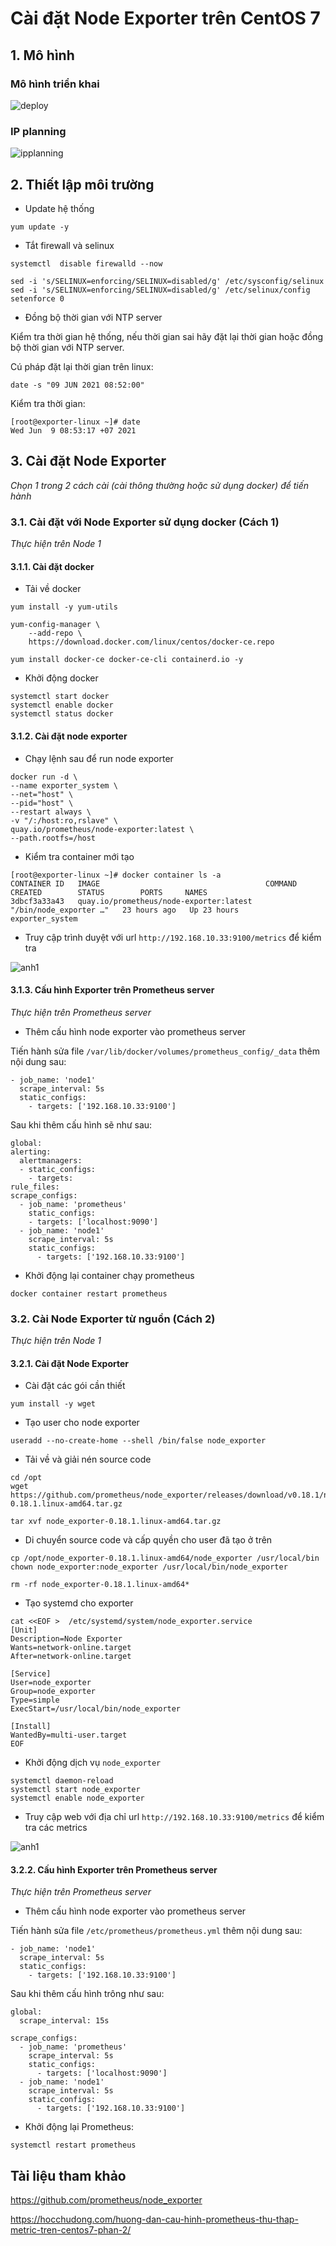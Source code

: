 # Cài đặt Node Exporter trên CentOS 7

## 1. Mô hình 

### Mô hình triển khai 

![deploy](../images/trienkhai.png)

### IP planning 

![ipplanning](../images/ipplanning.png)

## 2. Thiết lập môi trường

- Update hệ thống

```
yum update -y
```
 
- Tắt firewall và selinux

```
systemctl  disable firewalld --now
```

```
sed -i 's/SELINUX=enforcing/SELINUX=disabled/g' /etc/sysconfig/selinux
sed -i 's/SELINUX=enforcing/SELINUX=disabled/g' /etc/selinux/config
setenforce 0
```

- Đồng bộ thời gian với NTP server

Kiểm tra thời gian hệ thống, nếu thời gian sai hãy đặt lại thời gian hoặc đồng bộ thời gian với NTP server.

Cú pháp đặt lại thời gian trên linux:

```
date -s "09 JUN 2021 08:52:00"
```

Kiểm tra thời gian:

```
[root@exporter-linux ~]# date
Wed Jun  9 08:53:17 +07 2021
```

## 3. Cài đặt Node Exporter

*Chọn 1 trong 2 cách cài (cài thông thường hoặc sử dụng docker) để tiến hành*

### 3.1. Cài đặt với Node Exporter sử dụng docker (Cách 1)

*Thực hiện trên Node 1*

#### 3.1.1. Cài đặt docker 

- Tải về docker 

```
yum install -y yum-utils
```

```
yum-config-manager \
    --add-repo \
    https://download.docker.com/linux/centos/docker-ce.repo
```

```
yum install docker-ce docker-ce-cli containerd.io -y
```

-  Khởi động docker

```
systemctl start docker
systemctl enable docker
systemctl status docker
```

#### 3.1.2. Cài đặt node exporter

- Chạy lệnh sau để run node exporter

```
docker run -d \
--name exporter_system \
--net="host" \
--pid="host" \
--restart always \
-v "/:/host:ro,rslave" \
quay.io/prometheus/node-exporter:latest \
--path.rootfs=/host
```

- Kiểm tra container mới tạo

```
[root@exporter-linux ~]# docker container ls -a
CONTAINER ID   IMAGE                                     COMMAND                  CREATED        STATUS        PORTS     NAMES
3dbcf3a33a43   quay.io/prometheus/node-exporter:latest   "/bin/node_exporter …"   23 hours ago   Up 23 hours             exporter_system
```

- Truy cập trình duyệt với url `http://192.168.10.33:9100/metrics` để kiểm tra

![anh1](../images/exporter1.png)

#### 3.1.3. Cấu hình Exporter trên Prometheus server

*Thực hiện trên Prometheus server*

- Thêm cấu hình node exporter vào prometheus server

Tiến hành sửa file `/var/lib/docker/volumes/prometheus_config/_data` thêm nội dung sau:

```
- job_name: 'node1'
  scrape_interval: 5s
  static_configs:
    - targets: ['192.168.10.33:9100']
```

Sau khi thêm cấu hình sẽ như sau:

```
global:
alerting:
  alertmanagers:
  - static_configs:
    - targets:
rule_files:
scrape_configs:
  - job_name: 'prometheus'
    static_configs:
    - targets: ['localhost:9090']
  - job_name: 'node1'
    scrape_interval: 5s
    static_configs:
      - targets: ['192.168.10.33:9100']
```

- Khởi động lại container chạy prometheus 

```
docker container restart prometheus
```

### 3.2. Cài Node Exporter từ nguồn (Cách 2)

*Thực hiện trên Node 1*

#### 3.2.1. Cài đặt Node Exporter

-  Cài đặt các gói cần thiết

```
yum install -y wget
```

- Tạo user cho node exporter

```
useradd --no-create-home --shell /bin/false node_exporter
```

- Tải về và giải nén source code

```
cd /opt
wget https://github.com/prometheus/node_exporter/releases/download/v0.18.1/node_exporter-0.18.1.linux-amd64.tar.gz

tar xvf node_exporter-0.18.1.linux-amd64.tar.gz
```

- Di chuyển source code và cấp quyền cho user đã tạo ở trên

```
cp /opt/node_exporter-0.18.1.linux-amd64/node_exporter /usr/local/bin
chown node_exporter:node_exporter /usr/local/bin/node_exporter

rm -rf node_exporter-0.18.1.linux-amd64*
```

- Tạo systemd cho exporter

```
cat <<EOF >  /etc/systemd/system/node_exporter.service
[Unit]
Description=Node Exporter
Wants=network-online.target
After=network-online.target

[Service]
User=node_exporter
Group=node_exporter
Type=simple
ExecStart=/usr/local/bin/node_exporter

[Install]
WantedBy=multi-user.target
EOF
```

- Khởi động dịch vụ `node_exporter`

```
systemctl daemon-reload
systemctl start node_exporter
systemctl enable node_exporter
```

- Truy cập web với địa chỉ url `http://192.168.10.33:9100/metrics`  để kiểm tra các metrics

![anh1](../images/exporter1.png)


#### 3.2.2. Cấu hình Exporter trên Prometheus server

*Thực hiện trên Prometheus server*

- Thêm cấu hình node exporter vào prometheus server

Tiến hành sửa file `/etc/prometheus/prometheus.yml` thêm nội dung sau:

```
- job_name: 'node1'
  scrape_interval: 5s
  static_configs:
    - targets: ['192.168.10.33:9100']
```

Sau khi thêm cấu hình trông như sau:

```
global:
  scrape_interval: 15s

scrape_configs:
  - job_name: 'prometheus'
    scrape_interval: 5s
    static_configs:
      - targets: ['localhost:9090']
  - job_name: 'node1'
    scrape_interval: 5s
    static_configs:
      - targets: ['192.168.10.33:9100']
```

- Khởi động lại Prometheus:

```
systemctl restart prometheus
```

## Tài liệu tham khảo

https://github.com/prometheus/node_exporter

https://hocchudong.com/huong-dan-cau-hinh-prometheus-thu-thap-metric-tren-centos7-phan-2/